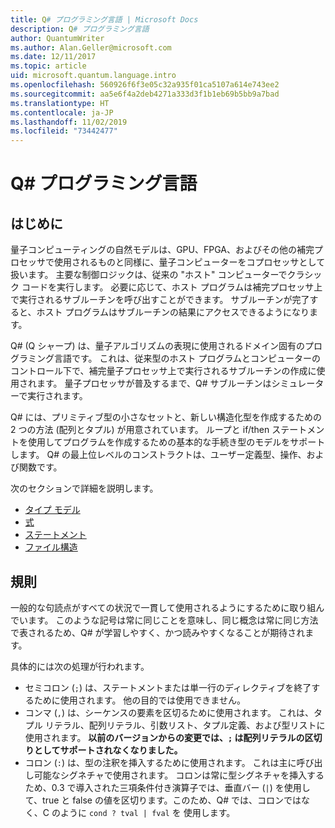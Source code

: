 ```yaml
---
title: Q# プログラミング言語 | Microsoft Docs
description: Q# プログラミング言語
author: QuantumWriter
ms.author: Alan.Geller@microsoft.com
ms.date: 12/11/2017
ms.topic: article
uid: microsoft.quantum.language.intro
ms.openlocfilehash: 560926f6f3e05c32a935f01ca5107a614e743ee2
ms.sourcegitcommit: aa5e6f4a2deb4271a333d3f1b1eb69b5bb9a7bad
ms.translationtype: HT
ms.contentlocale: ja-JP
ms.lasthandoff: 11/02/2019
ms.locfileid: "73442477"
---
```

# <a name="the-q-programming-language"></a>Q# プログラミング言語

## <a name="introduction"></a>はじめに

量子コンピューティングの自然モデルは、GPU、FPGA、およびその他の補完プロセッサで使用されるものと同様に、量子コンピューターをコプロセッサとして扱います。
主要な制御ロジックは、従来の "ホスト" コンピューターでクラシック コードを実行します。
必要に応じて、ホスト プログラムは補完プロセッサ上で実行されるサブルーチンを呼び出すことができます。
サブルーチンが完了すると、ホスト プログラムはサブルーチンの結果にアクセスできるようになります。

Q# (Q シャープ) は、量子アルゴリズムの表現に使用されるドメイン固有のプログラミング言語です。
これは、従来型のホスト プログラムとコンピューターのコントロール下で、補完量子プロセッサ上で実行されるサブルーチンの作成に使用されます。
量子プロセッサが普及するまで、Q# サブルーチンはシミュレーターで実行されます。

Q# には、プリミティブ型の小さなセットと、新しい構造化型を作成するための 2 つの方法 (配列とタプル) が用意されています。
ループと if/then ステートメントを使用してプログラムを作成するための基本的な手続き型のモデルをサポートします。
Q# の最上位レベルのコンストラクトは、ユーザー定義型、操作、および関数です。

次のセクションで詳細を説明します。
- [タイプ モデル](xref:microsoft.quantum.language.type-model)
- [式](xref:microsoft.quantum.language.expressions)
- [ステートメント](xref:microsoft.quantum.language.statements)
- [ファイル構造](xref:microsoft.quantum.language.file-structure)

## <a name="conventions"></a>規則

一般的な句読点がすべての状況で一貫して使用されるようにするために取り組んでいます。
このような記号は常に同じことを意味し、同じ概念は常に同じ方法で表されるため、Q# が学習しやすく、かつ読みやすくなることが期待されます。

具体的には次の処理が行われます。

- セミコロン (`;`) は、ステートメントまたは単一行のディレクティブを終了するために使用されます。
  他の目的では使用できません。
- コンマ (`,`) は、シーケンスの要素を区切るために使用されます。 これは、タプル リテラル、配列リテラル、引数リスト、タプル定義、および型リストに使用されます。 **以前のバージョンからの変更では、`;` は配列リテラルの区切りとしてサポートされなくなりました。**
- コロン (`:`) は、型の注釈を挿入するために使用されます。 これは主に呼び出し可能なシグネチャで使用されます。
  コロンは常に型シグネチャを挿入するため、0.3 で導入された三項条件付き演算子では、垂直バー (`|`) を使用して、true と false の値を区切ります。このため、Q# では、コロンではなく、C のように `cond ? tval | fval` を 使用します。
  
